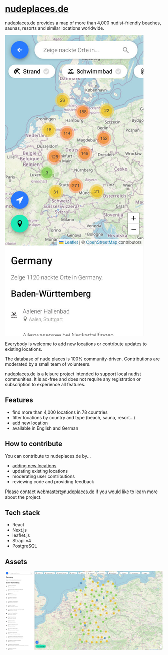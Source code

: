 # [nudeplaces.de](https://nudeplaces.de)

nudeplaces.de provides a map of more than 4,000 nudist-friendly beaches, saunas, resorts and similar locations worldwide.

![Mobile preview of nudeplaces.de](/public/img/mobile.jpg)

Everybody is welcome to add new locations or contribute updates to existing locations.

The database of nude places is 100% community-driven. Contributions are moderated by a small team of volunteers.

nudeplaces.de is a leisure project intended to support local nudist communities. It is ad-free and does not require any registration or subscription to experience all features.

## Features

- find more than 4,000 locations in 78 countries
- filter locations by country and type (beach, sauna, resort...)
- add new location
- available in English and German

## How to contribute

You can contribute to nudeplaces.de by...

- [adding new locations](https://nudeplaces.de/add)
- updating existing locations
- moderating user contributions
- reviewing code and providing feedback

Please contact [webmaster@nudeplaces.de](mailto:webmaster@nudeplaces.de) if you would like to learn more about the project.

## Tech stack

- React
- Next.js
- leaflet.js
- Strapi v4
- PostgreSQL

## Assets

![Desktop preview of nudeplaces.de](/public/img/desktop.jpg)
